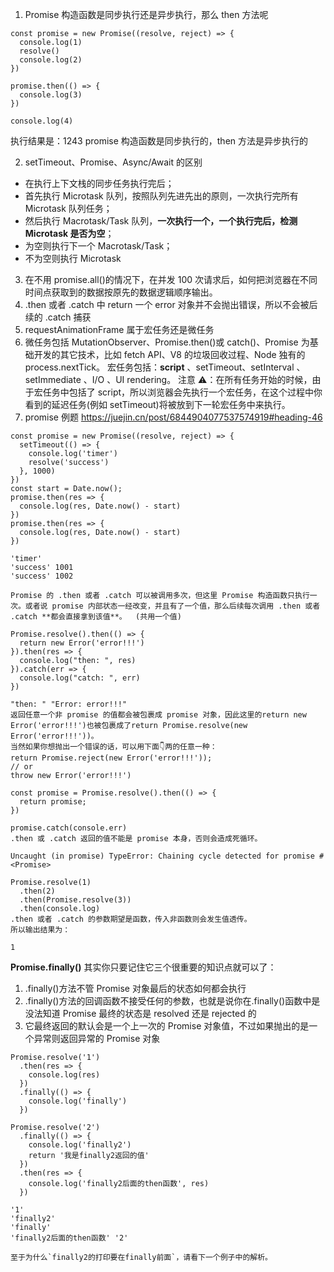 1. Promise 构造函数是同步执行还是异步执行，那么 then 方法呢

```JS
const promise = new Promise((resolve, reject) => {
  console.log(1)
  resolve()
  console.log(2)
})

promise.then(() => {
  console.log(3)
})

console.log(4)

```

执行结果是：1243
promise 构造函数是同步执行的，then 方法是异步执行的

2. setTimeout、Promise、Async/Await 的区别

- 在执行上下文栈的同步任务执行完后；
- 首先执行 Microtask 队列，按照队列先进先出的原则，一次执行完所有 Microtask 队列任务；
- 然后执行 Macrotask/Task 队列，**一次执行一个，一个执行完后，检测 Microtask 是否为空**；
- 为空则执行下一个 Macrotask/Task；
- 不为空则执行 Microtask

3. 在不用 promise.all()的情况下，在并发 100 次请求后，如何把浏览器在不同时间点获取到的数据按原先的数据逻辑顺序输出。
4. .then 或者 .catch 中 return 一个 error 对象并不会抛出错误，所以不会被后续的 .catch 捕获
5. requestAnimationFrame 属于宏任务还是微任务
6. 微任务包括
   MutationObserver、Promise.then()或 catch()、Promise 为基础开发的其它技术，比如 fetch API、V8 的垃圾回收过程、Node 独有的 process.nextTick。
   宏任务包括：**script** 、setTimeout、setInterval 、setImmediate 、I/O 、UI rendering。
   注意 ⚠️：在所有任务开始的时候，由于宏任务中包括了 script，所以浏览器会先执行一个宏任务，在这个过程中你看到的延迟任务(例如 setTimeout)将被放到下一轮宏任务中来执行。
7. promise 例题
   https://juejin.cn/post/6844904077537574919#heading-46

```JS
const promise = new Promise((resolve, reject) => {
  setTimeout(() => {
    console.log('timer')
    resolve('success')
  }, 1000)
})
const start = Date.now();
promise.then(res => {
  console.log(res, Date.now() - start)
})
promise.then(res => {
  console.log(res, Date.now() - start)
})

'timer'
'success' 1001
'success' 1002

Promise 的 .then 或者 .catch 可以被调用多次，但这里 Promise 构造函数只执行一次。或者说 promise 内部状态一经改变，并且有了一个值，那么后续每次调用 .then 或者 .catch **都会直接拿到该值**。  (共用一个值)
```

```JS
Promise.resolve().then(() => {
  return new Error('error!!!')
}).then(res => {
  console.log("then: ", res)
}).catch(err => {
  console.log("catch: ", err)
})

"then: " "Error: error!!!"
返回任意一个非 promise 的值都会被包裹成 promise 对象，因此这里的return new Error('error!!!')也被包裹成了return Promise.resolve(new Error('error!!!'))。
当然如果你想抛出一个错误的话，可以用下面👇两的任意一种：
return Promise.reject(new Error('error!!!'));
// or
throw new Error('error!!!')
```

```JS
const promise = Promise.resolve().then(() => {
  return promise;
})

promise.catch(console.err)
.then 或 .catch 返回的值不能是 promise 本身，否则会造成死循环。

Uncaught (in promise) TypeError: Chaining cycle detected for promise #<Promise>
```

```JS
Promise.resolve(1)
  .then(2)
  .then(Promise.resolve(3))
  .then(console.log)
.then 或者 .catch 的参数期望是函数，传入非函数则会发生值透传。
所以输出结果为：

1

```

**Promise.finally()**
其实你只要记住它三个很重要的知识点就可以了：

1. .finally()方法不管 Promise 对象最后的状态如何都会执行
2. .finally()方法的回调函数不接受任何的参数，也就是说你在.finally()函数中是没法知道 Promise 最终的状态是 resolved 还是 rejected 的
3. 它最终返回的默认会是一个上一次的 Promise 对象值，不过如果抛出的是一个异常则返回异常的 Promise 对象

```JS
Promise.resolve('1')
  .then(res => {
    console.log(res)
  })
  .finally(() => {
    console.log('finally')
  })

Promise.resolve('2')
  .finally(() => {
    console.log('finally2')
  	return '我是finally2返回的值'
  })
  .then(res => {
    console.log('finally2后面的then函数', res)
  })

'1'
'finally2'
'finally'
'finally2后面的then函数' '2'

至于为什么`finally2的打印要在finally前面`，请看下一个例子中的解析。
```
